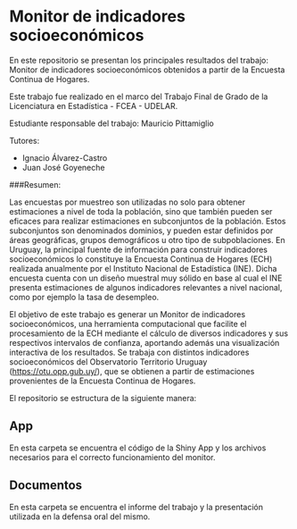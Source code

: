 # Monitor de indicadores socioeconómicos 

En este repositorio se presentan los principales resultados del trabajo: Monitor de indicadores socioeconómicos obtenidos a partir de la Encuesta Continua de Hogares.

Este trabajo fue realizado en el marco del Trabajo Final de Grado de la Licenciatura en Estadística - FCEA - UDELAR. 

Estudiante responsable del trabajo: Mauricio Pittamiglio

Tutores: 
 - Ignacio Álvarez-Castro
 - Juan José Goyeneche

###Resumen:

Las encuestas por muestreo son utilizadas no solo para obtener estimaciones a nivel de toda la población, sino que también pueden ser eficaces para realizar estimaciones en subconjuntos de la población.
Estos subconjuntos son denominados dominios, y pueden estar definidos por áreas geográficas, grupos demográficos u otro tipo de subpoblaciones. En Uruguay, la principal fuente de información para construir
indicadores socioeconómicos lo constituye la Encuesta Continua de Hogares (ECH) realizada anualmente
por el Instituto Nacional de Estadística (INE). Dicha encuesta cuenta con un diseño muestral muy sólido
en base al cual el INE presenta estimaciones de algunos indicadores relevantes a nivel nacional, como por
ejemplo la tasa de desempleo.

El objetivo de este trabajo es generar un Monitor de indicadores socioeconómicos, una herramienta computacional que facilite el procesamiento de la ECH mediante el cálculo de diversos indicadores
y sus respectivos intervalos de confianza, aportando además una visualización interactiva de los resultados. Se trabaja con distintos indicadores socioeconómicos del Observatorio Territorio Uruguay
(https://otu.opp.gub.uy/), que se obtienen a partir de estimaciones provenientes de la Encuesta Continua de Hogares.


El repositorio se estructura de la siguiente manera:

## App

En esta carpeta se encuentra el código de la Shiny App y los archivos necesarios para el correcto funcionamiento del monitor.

## Documentos

En esta carpeta se encuentra el informe del trabajo y la presentación utilizada en la defensa oral del mismo.
